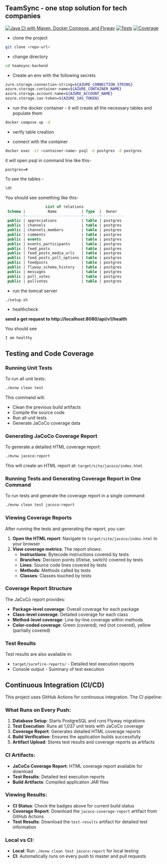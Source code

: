 ## TeamSync - one stop solution for tech companies

[![Java CI with Maven, Docker Compose, and Flyway](https://github.com/{owner}/{repo}/actions/workflows/ci.yml/badge.svg)](https://github.com/{owner}/{repo}/actions/workflows/ci.yml)
[![Tests](https://img.shields.io/badge/tests-1037%20passing-brightgreen)](https://github.com/{owner}/{repo}/actions/workflows/ci.yml)
[![Coverage](https://img.shields.io/badge/coverage-JaCoCo%20Report-blue)](https://github.com/{owner}/{repo}/actions/workflows/ci.yml)



* clone the project

```bash
git clone <repo-url>
```

* change directory
```bash
cd teamsync-backend
```

* Create an env with the following secrets

```bash
zure.storage.connection-string=${AZURE_CONNECTION_STRING}
azure.storage.container-name=${AZURE_CONTAINER_NAME}
azure.storage.account-name=${AZURE_ACCOUNT_NAME}
azure.storage.sas-token=${AZURE_SAS_TOKEN}
```

* run the docker container - it will create all the necessary tables and populate them

```bash
docker compose up -d

```

* verify table creation

- connect with the container
```bash
docker exec -it <container-name> psql -U postgres -d postgres

```
it will open psql in command line like this-
```code
postgres=# 
```
 To see the tables -

```sql
\dt
```
You should see something like this-

```sql
                  List of relations
 Schema |          Name           | Type  |  Owner   
--------+-------------------------+-------+----------
 public | appreciations           | table | postgres
 public | channels                | table | postgres
 public | channels_members        | table | postgres
 public | comments                | table | postgres
 public | events                  | table | postgres
 public | events_participants     | table | postgres
 public | feed_posts              | table | postgres
 public | feed_posts_media_urls   | table | postgres
 public | feed_posts_poll_options | table | postgres
 public | feedposts               | table | postgres
 public | flyway_schema_history   | table | postgres
 public | messages                | table | postgres
 public | poll_votes              | table | postgres
 public | pollvotes               | table | postgres
```


* run the tomcat server

```bash
./setup.sh
```

* healthcheck

**send a get request to http://localhost:8080/api/v1/health**

You should see 

```bash
I am healthy
```



## Testing and Code Coverage

### Running Unit Tests

To run all unit tests:

```bash
./mvnw clean test
```

This command will:
- Clean the previous build artifacts
- Compile the source code
- Run all unit tests
- Generate JaCoCo coverage data

### Generating JaCoCo Coverage Report

To generate a detailed HTML coverage report:

```bash
./mvnw jacoco:report
```

This will create an HTML report at: `target/site/jacoco/index.html`

### Running Tests and Generating Coverage Report in One Command

To run tests and generate the coverage report in a single command:

```bash
./mvnw clean test jacoco:report
```

### Viewing Coverage Reports

After running the tests and generating the report, you can:

1. **Open the HTML report**: Navigate to `target/site/jacoco/index.html` in your browser
2. **View coverage metrics**: The report shows:
   - **Instructions**: Bytecode instructions covered by tests
   - **Branches**: Decision points (if/else, switch) covered by tests
   - **Lines**: Source code lines covered by tests
   - **Methods**: Methods called by tests
   - **Classes**: Classes touched by tests

### Coverage Report Structure

The JaCoCo report provides:
- **Package-level coverage**: Overall coverage for each package
- **Class-level coverage**: Detailed coverage for each class
- **Method-level coverage**: Line-by-line coverage within methods
- **Color-coded coverage**: Green (covered), red (not covered), yellow (partially covered)

### Test Results

Test results are also available in:
- `target/surefire-reports/` - Detailed test execution reports
- Console output - Summary of test execution

## Continuous Integration (CI/CD)

This project uses GitHub Actions for continuous integration. The CI pipeline:

### What Runs on Every Push:
1. **Database Setup**: Starts PostgreSQL and runs Flyway migrations
2. **Test Execution**: Runs all 1,037 unit tests with JaCoCo coverage
3. **Coverage Report**: Generates detailed HTML coverage reports
4. **Build Verification**: Ensures the application builds successfully
5. **Artifact Upload**: Stores test results and coverage reports as artifacts

### CI Artifacts:
- **JaCoCo Coverage Report**: HTML coverage report available for download
- **Test Results**: Detailed test execution reports
- **Build Artifacts**: Compiled application JAR files

### Viewing Results:
- **CI Status**: Check the badges above for current build status
- **Coverage Report**: Download the `jacoco-coverage-report` artifact from GitHub Actions
- **Test Results**: Download the `test-results` artifact for detailed test information

### Local vs CI:
- **Local**: Run `./mvnw clean test jacoco:report` for local testing
- **CI**: Automatically runs on every push to master and pull requests


